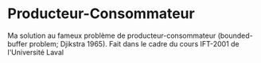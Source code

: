 # Producteur-Consommateur
Ma solution au fameux problème de producteur-consommateur (bounded-buffer problem; Djikstra 1965). Fait dans le cadre du cours IFT-2001 de l'Université Laval
